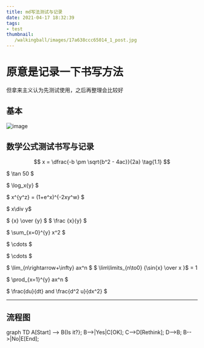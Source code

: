 ```yaml
---
title: md写法测试与记录
date: 2021-04-17 18:32:39
tags:
- test
thumbnail:
   /walkingball/images/17a638ccc65014_1_post.jpg
---
```

# 原意是记录一下书写方法

但拿来主义认为先测试使用，之后再整理会比较好

## 基本

![image](/walkingball/images/17a638ccc65014_1_post.jpg)

## 数学公式测试书写与记录

$$ x = \dfrac{-b \pm \sqrt{b^2 - 4ac}}{2a} \tag{1.1} $$

$ \tan 50 $

$ \log_x{y} $

$ x^{y^z} = (1+e^x)^{-2xy^w} $

$ x\div y$

$ {x} \over {y} $
$ \frac {x}{y} $

$ \sum_{x=0}^{y} x^2 $

$ \cdots $

$ \cdots $

$ \lim_{n\rightarrow+\infty} ax^n $
$ \lim\limits_{n\to0} {\sin{x} \over x }$ = 1

$ \prod_{x=1}^{y} ax^n $

$ \frac{du}{dt} and \frac{d^2 u}{dx^2} $

---------------

## 流程图

graph TD
    A[Start] --> B{Is it?};
    B-->|Yes|C[OK];
    C-->D[Rethink];
    D-->B;
    B-->|No|E[End];